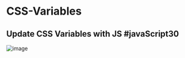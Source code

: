 # CSS-Variables
## Update CSS Variables with JS #javaScript30



![image](https://user-images.githubusercontent.com/5682971/84705580-3bc88500-af21-11ea-8c24-fa3e7cd784de.png)
